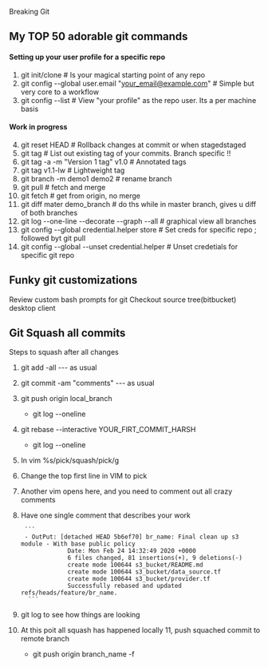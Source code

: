 Breaking Git 

## My TOP 50 adorable git commands
#### Setting up your user profile for a specific repo  
1. git init/clone # Is your magical starting point of any repo
2. git config --global user.email "your_email@example.com" # Simple but very core to a workflow
3. git config --list  # View "your profile" as the repo user. Its a per machine basis

#### Work in progress 
4. git reset HEAD <file-name> # Rollback changes at commit or when stagedstaged 
5. git tag 		      # List out existing tag of your commits. Branch specific !!
6. git tag -a -m "Version 1 tag" v1.0	# Annotated tags 
7. git tag v1.1-lw	      # Lightweight tag 
8. git branch -m demo1 demo2 # rename branch
9. git pull # fetch and merge 
10. git fetch # get from origin, no merge
11. git diff mater demo_branch # do ths while in master branch, gives u diff of both branches 
12. git log --one-line --decorate --graph --all # graphical view all branches
13. git config --global credential.helper store # Set creds for specific repo ; followed byt git pull 
14. git config --global --unset credential.helper # Unset credetials for specific git repo 

## Funky git customizations  
Review custom bash prompts for git
Checkout source tree(bitbucket) desktop client

## Git Squash all commits 
Steps to squash 
after all changes 
1. git add -all --- as usual
2. git commit -am "comments" --- as usual
3. git push origin local_branch 
    - git log --oneline 
4. git rebase --interactive YOUR_FIRT_COMMIT_HARSH
    - git log --oneline 
5. In vim %s/pick/squash/pick/g 
6. Change the top first line in VIM to pick 
7. Another vim opens here, and you need to comment out all crazy comments
8. Have one single comment that describes your work 

        ```
        - OutPut: [detached HEAD 5b6ef70] br_name: Final clean up s3 module - With base public policy
                    Date: Mon Feb 24 14:32:49 2020 +0000
                    6 files changed, 81 insertions(+), 9 deletions(-)
                    create mode 100644 s3_bucket/README.md
                    create mode 100644 s3_bucket/data_source.tf
                    create mode 100644 s3_bucket/provider.tf
                    Successfully rebased and updated refs/heads/feature/br_name.
         ```
         
9. git log to see how things are looking 
10. At this poit all squash has happened locally 
11, push squached commit to remote branch 
    - git push origin branch_name -f 
